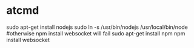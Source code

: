 atcmd
=====

sudo apt-get install nodejs
sudo ln -s /usr/bin/nodejs /usr/local/bin/node #otherwise npm install websocket will fail
sudo apt-get install npm
npm install websocket
